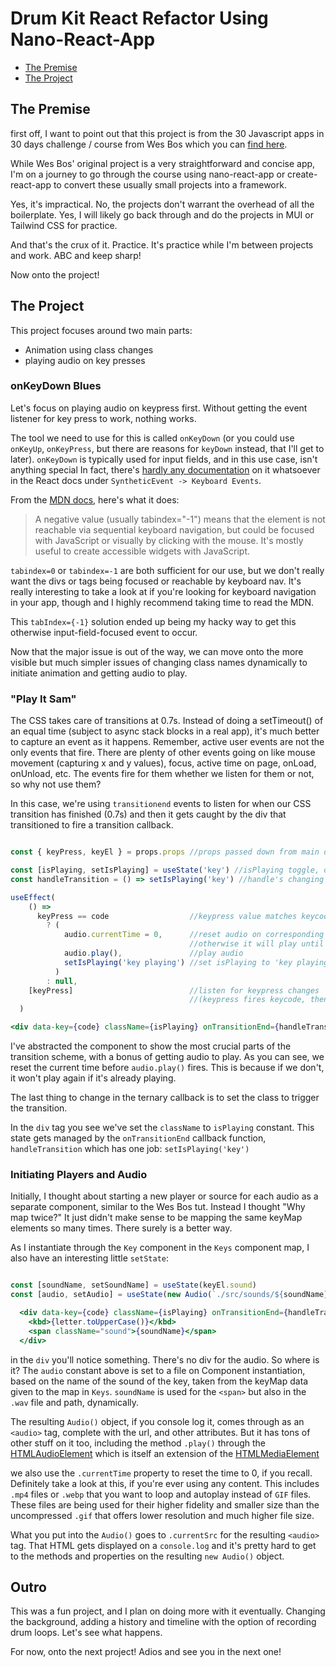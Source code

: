 # Drum Kit React Refactor Using Nano-React-App

- [The Premise](/drumKit-reactRefactor-nano#the-premise)
- [The Project](/drumKit-reactRefactor-nano#the-project)

## The Premise

first off, I want to point out that this project is from the 30 Javascript apps in 30 days challenge / course from Wes Bos which you can [find here](https://javascript30.com/).

While Wes Bos' original project is a very straightforward and concise app, I'm on a journey to go through the course using nano-react-app or create-react-app to convert these usually small projects into a framework.

Yes, it's impractical. No, the projects don't warrant the overhead of all the boilerplate. Yes, I will likely go back through and do the projects in MUI or Tailwind CSS for practice.

And that's the crux of it. Practice. It's practice while I'm between projects and work. ABC and keep sharp!

Now onto the project!

## The Project

This project focuses around two main parts:
- Animation using class changes
- playing audio on key presses

### onKeyDown Blues

Let's focus on playing audio on keypress first. Without getting the event listener for key press to work, nothing works.

The tool we need to use for this is called `onKeyDown` (or you could use `onKeyUp`, `onKeyPress`, but there are reasons for `keyDown` instead, that I'll get to later). `onKeyDown` is typically used for input fields, and in this use case, isn't anything special In fact, there's [hardly any documentation](https://reactjs.org/docs/events.html#keyboard-events) on it whatsoever in the React docs under `SyntheticEvent -> Keyboard Events`.

From the [MDN docs](https://developer.mozilla.org/en-US/docs/Web/HTML/Global_attributes/tabindex), here's what it does:
> A negative value (usually tabindex="-1") means that the element is not reachable via sequential keyboard navigation, but could be focused with JavaScript or visually by clicking with the mouse. It's mostly useful to create accessible widgets with JavaScript.

`tabindex=0` or `tabindex=-1` are both sufficient for our use, but we don't really want the divs or tags being focused or reachable by keyboard nav. It's really interesting to take a look at if you're looking for keyboard navigation in your app, though and I highly recommend taking time to read the MDN.

This `tabIndex={-1}` solution ended up being my hacky way to get this otherwise input-field-focused event to occur.

Now that the major issue is out of the way, we can move onto the more visible but much simpler issues of changing class names dynamically to initiate animation and getting audio to play.

### "Play It Sam"

The CSS takes care of transitions at 0.7s. Instead of doing a setTimeout() of an equal time (subject to async stack blocks in a real app), it's much better to capture an event as it happens. Remember, active user events are not the only events that fire. There are plenty of other events going on like mouse movement (capturing x and y values), focus, active time on page, onLoad, onUnload, etc. The events fire for them whether we listen for them or not, so why not use them?

In this case, we're using `transitionend` events to listen for when our CSS transition has finished (0.7s) and then it gets caught by the div that transitioned to fire a transition callback.

```jsx

const { keyPress, keyEl } = props.props //props passed down from main div on App entrypoint, to parent, to "Key" child component

const [isPlaying, setIsPlaying] = useState('key') //isPlaying toggle, dynamic class name
const handleTransition = () => setIsPlaying('key') //handle's changing isPlaying back to original class name once transitionEnd fires.

useEffect(
    () =>
      keyPress == code                  //keypress value matches keycode of event(num vs string)
        ? (
            audio.currentTime = 0,      //reset audio on corresponding keycode
                                        //otherwise it will play until the end without firing again
            audio.play(),               //play audio
            setIsPlaying('key playing') //set isPlaying to 'key playing' to trigger transition
          )
        : null,
    [keyPress]                          //listen for keypress changes
                                        //(keypress fires keycode, then immediately is reset to '')
  )

<div data-key={code} className={isPlaying} onTransitionEnd={handleTransition}></div>

```
I've abstracted the component to show the most crucial parts of the transition scheme, with a bonus of getting audio to play. As you can see, we reset the current time before `audio.play()` fires. This is because if we don't, it won't play again if it's already playing.

The last thing to change in the ternary callback is to set the class to trigger the transition.

In the `div` tag you see we've set the `className` to `isPlaying` constant. This state gets managed by the `onTransitionEnd` callback function, `handleTransition` which has one job: `setIsPlaying('key')`

### Initiating Players and Audio

Initially, I thought about starting a new player or source for each audio as a separate component, similar to the Wes Bos tut. Instead I thought "Why map twice?" It just didn't make sense to be mapping the same keyMap elements so many times. There surely is a better way.

As I instantiate through the `Key` component in the `Keys` component map, I also have an interesting little `setState`:

```jsx

const [soundName, setSoundName] = useState(keyEl.sound)
const [audio, setAudio] = useState(new Audio(`./src/sounds/${soundName}.wav`))

  <div data-key={code} className={isPlaying} onTransitionEnd={handleTransition}>
    <kbd>{letter.toUpperCase()}</kbd>
    <span className="sound">{soundName}</span>
  </div>

```

in the `div` you'll notice something. There's no div for the audio. So where is it? The `audio` constant above is set to a file on Component instantiation, based on the name of the sound of the key, taken from the keyMap data given to the map in `Keys`. `soundName` is used for the `<span>` but also in the `.wav` file and path, dynamically.

The resulting `Audio()` object, if you console log it, comes through as an `<audio>` tag, complete with the url, and other attributes. But it has tons of other stuff on it too, including the method `.play()` through the [HTMLAudioElement](https://developer.mozilla.org/en-US/docs/Web/API/HTMLAudioElement) which is itself an extension of the [HTMLMediaElement](https://developer.mozilla.org/en-US/docs/Web/API/HTMLMediaElement)

we also use the `.currentTime` property to reset the time to 0, if you recall. Definitely take a look at this, if you're ever using any content. This includes `.mp4` files or `.webp` that you want to loop and autoplay instead of `GIF` files. These files are being used for their higher fidelity and smaller size than the uncompressed `.gif` that offers lower resolution and much higher file size.

What you put into the `Audio()` goes to `.currentSrc` for the resulting `<audio>` tag. That HTML gets displayed on a `console.log` and it's pretty hard to get to the methods and properties on the resulting `new Audio()` object.

## Outro

This was a fun project, and I plan on doing more with it eventually. Changing the background, adding a history and timeline with the option of recording drum loops. Let's see what happens.

For now, onto the next project! Adios and see you in the next one!
